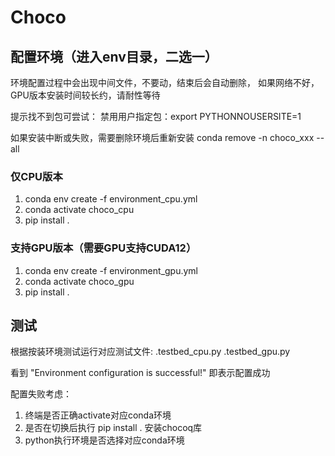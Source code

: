 # Choco

## 配置环境（进入env目录，二选一）

环境配置过程中会出现中间文件，不要动，结束后会自动删除，
如果网络不好，GPU版本安装时间较长约，请耐性等待

提示找不到包可尝试：
禁用用户指定包：export PYTHONNOUSERSITE=1

如果安装中断或失败，需要删除环境后重新安装
conda remove -n choco_xxx --all

### 仅CPU版本

1. conda env create -f environment_cpu.yml
2. conda activate choco_cpu
3. pip install .

### 支持GPU版本（需要GPU支持CUDA12）

1. conda env create -f environment_gpu.yml
2. conda activate choco_gpu
3. pip install .

## 测试

根据按装环境测试运行对应测试文件:
.testbed_cpu.py
.testbed_gpu.py

看到 "Environment configuration is successful!" 即表示配置成功

配置失败考虑：

1. 终端是否正确activate对应conda环境
2. 是否在切换后执行 pip install . 安装chocoq库
3. python执行环境是否选择对应conda环境
